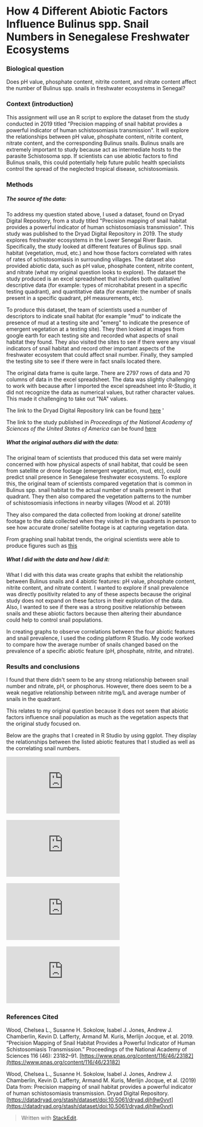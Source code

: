 ﻿

# How 4 Different Abiotic Factors Influence Bulinus spp. Snail Numbers in Senegalese Freshwater Ecosystems 

### Biological question

Does pH value, phosphate content, nitrite content, and nitrate content affect the number of Bulinus spp. snails in freshwater ecosystems in Senegal?

### Context (introduction)

This assignment will use an R script to explore the dataset from the study conducted in 2019 titled "Precision mapping of snail habitat provides a powerful indicator of human schistosomiasis transmission". It will explore the relationships between pH value, phosphate content, nitrite content,  nitrate content, and the corresponding Bulinus snails. Bulinus snails are extremely important to study because act as intermediate hosts to the parasite Schistosoma spp. If scientists can use abiotic factors to find Bulinus snails, this could potentially help future public health specialists control the spread of the neglected tropical disease, schistosomiasis. 

### Methods

##### The source of the data:

To address my question stated above, I used a dataset, found on Dryad Digital Repository, from a study titled "Precision mapping of snail habitat provides a powerful indicator of human schistosomiasis transmission". This study was published to the Dryad Digital Repository in 2019. The study explores freshwater ecosystems in the Lower Senegal River Basin. Specifically, the study looked at different features of Bulinus spp. snail habitat (vegetation, mud, etc.) and how those factors correlated with rates of rates of schistosomiasis in surrounding villages. The dataset also provided abiotic data, such as pH value, phosphate content, nitrite content, and nitrate (what my original question looks to explore). The dataset the study produced is an excel spreadsheet that includes both qualitative/ descriptive data (for example: types of microhabitat present in a specific testing quadrant), and quantitative data (for example: the number of snails present in a specific quadrant, pH measurements, etc). 

To produce this dataset, the team of scientists used a number of descriptors to indicate snail habitat (for example "mud" to indicate the presence of mud at a testing site and "emerg" to indicate the presence of emergent vegetation at a testing site). They then looked at images from google earth for each testing site and recorded what aspects of snail habitat they found. They also visited the sites to see if there were any visual indicators of snail habitat and record other important aspects of the freshwater ecosystem that could affect snail number. Finally, they sampled the testing site to see if there were in fact snails located there. 

The original data frame is quite large. There are 2797 rows of data and 70 columns of data in the excel spreadsheet. The data was slightly challenging to work with because after I imported the excel spreadsheet into R-Studio, it did not recognize the data as numerical values, but rather character values. This made it challenging to take out "NA" values. 

The link to the Dryad Digital Repository link can be found [here](https://datadryad.org/stash/dataset/doi:10.5061/dryad.djh9w0vvt) '

The link to the study published in *Proceedings of the National Academy of Sciences of the United States of America* can be found [here](https://www.pnas.org/content/116/46/23182)

##### What the original authors did with the data:

The original team of scientists that produced this data set were mainly concerned with how physical aspects of snail habitat, that could be seen from satellite or drone footage (emergent vegetation, mud, etc), could predict snail presence in Senegalese freshwater ecosystems. To explore this, the original team of scientists compared vegetation that is common in Bulinus spp. snail habitat to the actual number of snails present in that quadrant. They then also compared the vegetation patterns to the number of schistosomiasis infections in nearby villages (Wood et al. 2019)

They also compared the data collected from looking at drone/ satellite footage to the data collected when they visited in the quadrants in person to see how accurate drone/ satellite footage is at capturing vegetation data. 

From graphing snail habitat trends, the original scientists were able to produce figures such as [this](https://www.pnas.org/content/pnas/116/46/23182/F2.large.jpg)

##### What  _I_  did with the data and how I did it:

What I did with this data was create graphs that exhibit the relationship between Bulinus snails and 4 abiotic features: pH value, phosphate content, nitrite content, and nitrate content. I wanted to explore if snail prevalence was directly positivity related to any of these aspects because the original study does not expand on these factors in their exploration of the data. Also, I wanted to see if there was a strong positive relationship between snails and these abiotic factors because then altering their abundance could help to control snail populations. 

In creating graphs to observe correlations between the four abiotic features and snail prevalence, I used the coding platform R Studio. My code worked to compare how the average number of snails changed based on the prevalence of a specific abiotic feature (pH, phosphate, nitrite, and nitrate). 

### Results and conclusions

I found that there didn't seem to be any strong relationship between snail number and nitrate, pH, or phosphorus. However, there does seem to be a weak negative relationship between nitrite mg/L and average number of snails in the quadrant. 

This relates to my original question because it does not seem that abiotic factors influence snail population as much as the vegetation aspects that the original study focused on. 

Below are the graphs that I created in R Studio by using ggplot. They display the relationships between the listed abiotic features that I studied as well as the correlating snail numbers. 

![Phosphate Graph](https://github.com/nape0465/CompBioLabsAndHomework/blob/main/Independent_Project/Graphs/Phosphate_Graph.pdf)

![Nitrate Graph](https://github.com/nape0465/CompBioLabsAndHomework/blob/main/Independent_Project/Graphs/Nitrate_Graph.pdf)

![Nitrite Graph](https://github.com/nape0465/CompBioLabsAndHomework/blob/main/Independent_Project/Graphs/Nitrite_Graph.pdf)

![pH Graph](https://github.com/nape0465/CompBioLabsAndHomework/blob/main/Independent_Project/Graphs/pH_Graph.pdf)

### References Cited

Wood, Chelsea L., Susanne H. Sokolow, Isabel J. Jones, Andrew J. Chamberlin, Kevin D. Lafferty, Armand M. Kuris, Merlijn Jocque, et al. 2019. “Precision Mapping of Snail Habitat Provides a Powerful Indicator of Human Schistosomiasis Transmission.” Proceedings of the National Academy of Sciences 116 (46): 23182–91. [https://www.pnas.org/content/116/46/23182](https://www.pnas.org/content/116/46/23182)

Wood, Chelsea L., Susanne H. Sokolow, Isabel J. Jones, Andrew J. Chamberlin, Kevin D. Lafferty, Armand M. Kuris, Merlijn Jocque, et al. (2019) Data from: Precision mapping of snail habitat provides a powerful indicator of human schistosomiasis transmission. Dryad Digital Repository. [https://datadryad.org/stash/dataset/doi:10.5061/dryad.djh9w0vvt](https://datadryad.org/stash/dataset/doi:10.5061/dryad.djh9w0vvt)

> Written with [StackEdit](https://stackedit.io/).
